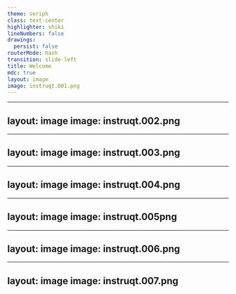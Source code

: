 ```yaml
---
theme: seriph
class: text-center
highlighter: shiki
lineNumbers: false
drawings:
  persist: false
routerMode: hash
transition: slide-left
title: Welcome
mdc: true
layout: image
image: instruqt.001.png
---
```


---
layout: image
image: instruqt.002.png
---

---
layout: image
image: instruqt.003.png
---

---
layout: image
image: instruqt.004.png
---

---
layout: image
image: instruqt.005png
---

---
layout: image
image: instruqt.006.png
---

---
layout: image
image: instruqt.007.png
---